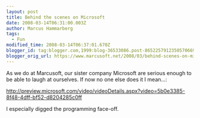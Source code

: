 ```yaml
---
layout: post
title: Behind the scenes on Microsoft
date: 2008-03-14T06:31:00.003Z
author: Marcus Hammarberg
tags:
  - Fun
modified_time: 2008-03-14T06:37:01.670Z
blogger_id: tag:blogger.com,1999:blog-36533086.post-8652257912350570669
blogger_orig_url: https://www.marcusoft.net/2008/03/behind-scenes-on-microsoft.html
---
```


As
we do at Marcusoft, our sister company Microsoft are serious enough to
be able to laugh at ourselves. If now no one else does it I mean...:

<http://preview.microsoft.com/video/videoDetails.aspx?video=5b0e3385-8f48-4dff-bf52-d8204285c0ff>

I especially digged the programming face-off.

